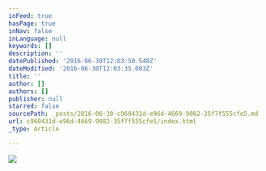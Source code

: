 ```yaml
---
inFeed: true
hasPage: true
inNav: false
inLanguage: null
keywords: []
description: ''
datePublished: '2016-06-30T12:03:50.540Z'
dateModified: '2016-06-30T12:03:35.083Z'
title: ''
author: []
authors: []
publisher: null
starred: false
sourcePath: _posts/2016-06-30-c960431d-e96d-4669-9082-35f7f555cfe5.md
url: c960431d-e96d-4669-9082-35f7f555cfe5/index.html
_type: Article

---
```

![](https://the-grid-user-content.s3-us-west-2.amazonaws.com/8abd5c5e-bc6a-4b67-bfb6-a2728707b949.png)